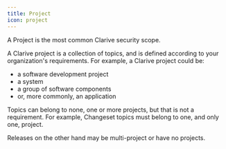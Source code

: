 ```yaml
---
title: Project
icon: project
---
```


A Project is the most common Clarive security scope. 

A Clarive project is a collection of topics, and is defined according to your 
organization's requirements. For example, a Clarive project could be:

- a software development project
- a system
- a group of software components
- or, more commonly, an application

Topics can belong to none, one or more projects, but that is not a requirement. 
For example, Changeset topics must belong to one, and only one, project.

Releases on the other hand may be multi-project or have no projects. 

